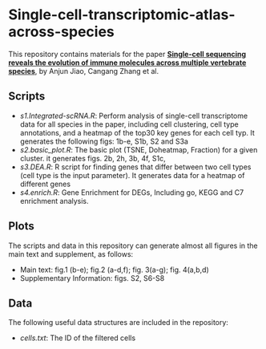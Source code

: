 # Single-cell-transcriptomic-atlas-across-species
This repository contains materials for the paper [**Single-cell sequencing reveals the evolution of immune molecules across multiple vertebrate species**](), by Anjun Jiao, Cangang Zhang et al.

## Scripts

- *s1.Integrated-scRNA.R*: Perform analysis of single-cell transcriptome data for all species in the paper, including cell clustering, cell type annotations, and a heatmap of the top30 key genes for each cell typ.  It generates the following figs: 1b-e, S1b, S2 and S3a
- *s2.basic_plot.R*: The basic plot (TSNE, Doheatmap, Fraction) for a given cluster. it generates figs. 2b, 2h, 3b, 4f, S1c,  
- *s3.DEA.R*:  R script for finding genes that differ between two cell types (cell type is the input parameter). It generates data for a heatmap of different genes
- *s4.enrich.R*: Gene Enrichment for DEGs, Including go, KEGG and C7 enrichment analysis. 



## Plots

The scripts and data in this repository can generate almost all figures in the main text and supplement, as follows:

- Main text: fig.1 (b-e); fig.2 (a-d,f); fig. 3(a-g); fig. 4(a,b,d)
- Supplementary Information: figs. S2, S6-S8

## Data

The following useful data structures are included in the repository:

- *cells.txt*: The ID of the filtered cells
